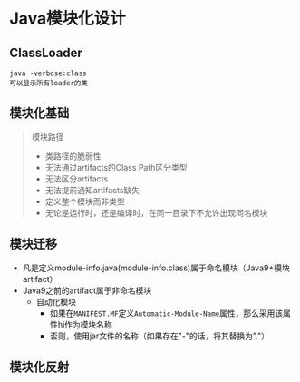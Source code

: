 # Java模块化设计

## ClassLoader

```shell
java -verbose:class
可以显示所有loader的类
```

## 模块化基础

>模块路径
>
>- 类路径的脆弱性
>  - 无法通过artifacts的Class Path区分类型
>  - 无法区分artifacts
>  - 无法提前通知artifacts缺失
>- 定义整个模块而非类型
>- 无论是运行时，还是编译时，在同一目录下不允许出现同名模块

## 模块迁移

- 凡是定义module-info.java(module-info.class)属于命名模块（Java9+模块artifact）
- Java9之前的artifact属于非命名模块
  - 自动化模块
    - 如果在`MANIFEST.MF`定义`Automatic-Module-Name`属性，那么采用该属性hi作为模块名称
    - 否则，使用jar文件的名称（如果存在"-"的话，将其替换为"."）

## 模块化反射

